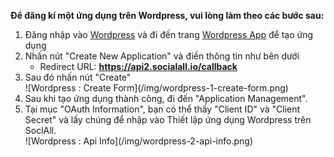__Để đăng kí một ứng dụng trên Wordpress, vui lòng làm theo các bước sau:__

1. Đăng nhập vào [Wordpress](https://developer.wordpress.com/apps/) và đi đến trang [Wordpress App](https://developer.wordpress.com/apps/new/) để tạo ứng dụng
2. Nhấn nút "Create New Application" và điền thông tin như bên dưới
    * Redirect URL: __https://api2.socialall.io/callback__
3. Sau đó nhấn nút "Create"
    <div class="soclall-br"></div>
    ![Wordpress : Create Form](/img/wordpress-1-create-form.png)
    <div class="soclall-br"></div>
4. Sau khi tạo ứng dụng thành công, đi đến "Application Management".
5. Tại mục "OAuth Information", bạn có thể thấy "Client ID" và "Client Secret" và lấy chúng để nhập vào Thiết lập ứng dụng Wordpress trên SoclAll.
    <div class="soclall-br"></div>
    ![Wordpress : Api Info](/img/wordpress-2-api-info.png)
    <div class="soclall-br"></div>